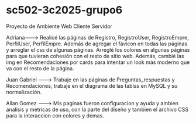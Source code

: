 # sc502-3c2025-grupo6
Proyecto de Ambiente Web Cliente Servidor 

Adriana---> Realicé las páginas de Registro, RegistroUser, RegistroEmpre, PerfilUser, PerfilEmpre. Además de agregar el fávicon en todas las páginas y arreglar el css de algunas páginas. Arreglé los colores en algunas páginas para que tuvieran cohesión con el resto de sitio web. Además, cambié las img en Recomendaciones por cards para intentar un look más moderno que va con el resto de la página. 

Juan Gabriel ---> Trabaje en las páginas de Preguntas_respuestas y Recomendaciones, trabaje en el diagrama de las tablas en MySQL y su normalización.

Allan Gomez ---> Mis paginas fueron configuracion y ayuda y ambien analisis y metricas de uso, con la parte del diseño y tambien el archivo CSS para la interaccion con colores y demas. 
